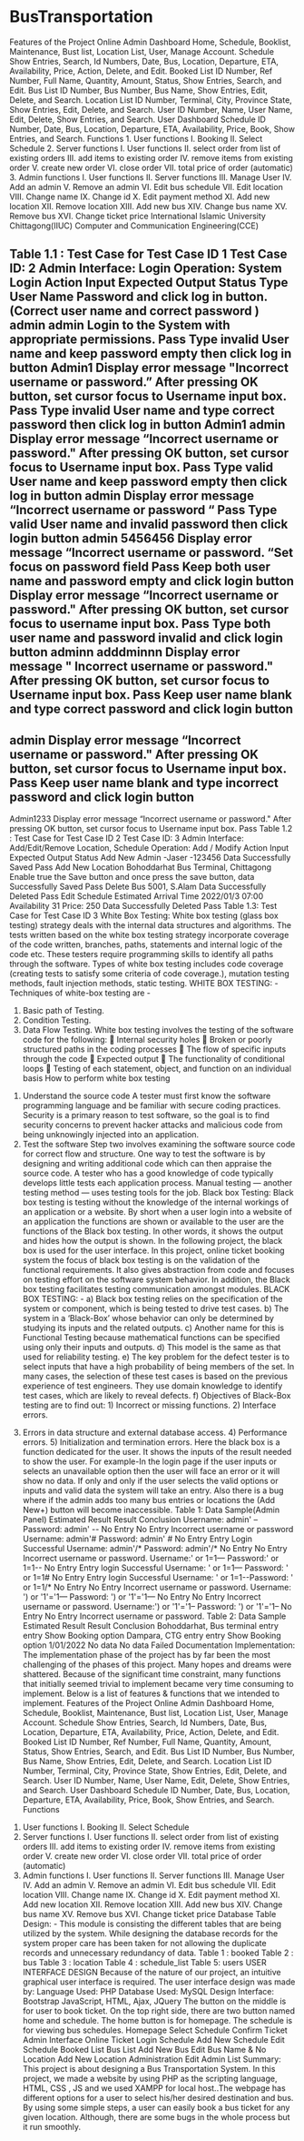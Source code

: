 # BusTransportation
Features of the Project Online Admin Dashboard Home, Schedule, Booklist, Maintenance, Bust list, Location List, User, Manage Account. Schedule Show Entries, Search, Id Numbers, Date, Bus, Location, Departure, ETA, Availability, Price, Action, Delete, and Edit. Booked List ID Number, Ref Number, Full Name, Quantity, Amount, Status, Show Entries, Search, and Edit. Bus List ID Number, Bus Number, Bus Name, Show Entries, Edit, Delete, and Search. Location List ID Number, Terminal, City, Province State, Show Entries, Edit, Delete, and Search. User ID Number, Name, User Name, Edit, Delete, Show Entries, and Search. User Dashboard Schedule ID Number, Date, Bus, Location, Departure, ETA, Availability, Price, Book, Show Entries, and Search. Functions 1. User functions I. Booking II. Select Schedule 2. Server functions I. User functions II. select order from list of existing orders III. add items to existing order IV. remove items from existing order V. create new order VI. close order VII. total price of order (automatic) 3. Admin functions I. User functions II. Server functions III. Manage User IV. Add an admin V. Remove an admin VI. Edit bus schedule VII. Edit location VIII. Change name IX. Change id X. Edit payment method XI. Add new location XII. Remove location XIII. Add new bus XIV. Change bus name XV. Remove bus XVI. Change ticket price
International Islamic University Chittagong(IIUC)
Computer and Communication Engineering(CCE)

Table 1.1 : Test Case for Test Case ID 1
Test Case ID: 2
Admin Interface: Login
Operation: System Login
Action
Input
Expected Output
Status
Type User Name
Password and click log in button.
(Correct user name and correct password )
admin
admin
Login to the System with appropriate permissions.
Pass
Type invalid User name and keep password empty then click log in button
Admin1
Display error message "Incorrect username or password.”
After pressing OK button, set cursor focus to Username input box.
Pass
Type invalid User name and type correct password then click log in button
Admin1 admin
Display error message “Incorrect username or password."
After pressing OK button, set cursor focus to Username input box.
Pass
Type valid User name and keep password empty then click log in button
admin
Display error message “Incorrect username or password “
Pass
Type valid User name and invalid password then click login button
admin
5456456
Display error message “Incorrect username or password. “Set focus on password field
Pass
Keep both user name and password empty and click login button
Display error message “Incorrect username or password." After pressing OK button, set cursor focus to username input box.
Pass
Type both user name and password invalid and click login button
adminn
adddminnn
Display error message " Incorrect username or password."
After pressing OK button, set cursor focus to Username input box.
Pass
Keep user name blank and type correct password and click login button
-
admin
Display error message “Incorrect username or password."
After pressing OK button, set cursor focus to Username input box.
Pass
Keep user name blank and type incorrect password and click login button
-
Admin1233
Display error message “Incorrect username or password."
After pressing OK button, set cursor focus to Username input box.
Pass
Table 1.2 : Test Case for Test Case ID 2
Test Case ID: 3
Admin Interface: Add/Edit/Remove Location, Schedule
Operation: Add / Modify
Action
Input
Expected Output
Status
Add New Admin
-Jaser
-123456
Data Successfully Saved
Pass
Add New Location
Bohoddarhat Bus Terminal,
Chittagong
Enable true the Save button and once press the save button, data Successfully Saved
Pass
Delete Bus
5001, S.Alam
Data Successfully Deleted
Pass
Edit Schedule Estimated Arrival Time 2022/01/3 07:00 Availability 31 Price: 250
Data Successfully Deleted
Pass
Table 1.3: Test Case for Test Case ID 3
White Box Testing:
White box testing (glass box testing) strategy deals with the internal data structures and algorithms. The tests written based on the white box testing strategy incorporate coverage of the code written, branches, paths, statements and internal logic of the code etc. These testers require programming skills to identify all paths through the software.
Types of white box testing includes code coverage (creating tests to satisfy some criteria of code coverage.), mutation testing methods, fault injection methods, static testing.
WHITE BOX TESTING: -
Techniques of white-box testing are -
1) Basic path of Testing.
2) Condition Testing.
3) Data Flow Testing.
White box testing involves the testing of the software code for the following:
 Internal security holes
 Broken or poorly structured paths in the coding processes
 The flow of specific inputs through the code
 Expected output
 The functionality of conditional loops
 Testing of each statement, object, and function on an individual basis
How to perform white box testing
1. Understand the source code
A tester must first know the software programming language and be familiar with secure coding practices. Security is a primary reason to test software, so the goal is to find security concerns to prevent hacker attacks and malicious code from being unknowingly injected into an application.
2. Test the software
Step two involves examining the software source code for correct flow and structure. One way to test the software is by designing and writing additional code which can then appraise the source code. A tester who has a good knowledge of code typically develops little tests each application process. Manual testing — another testing method — uses testing tools for the job.
Black box Testing:
Black box testing is testing without the knowledge of the internal workings of an application or a website. By short when a user login into a website of an application the functions are shown or available to the user are the functions of the Black box testing. In other words, it shows the output and hides how the output is shown.
In the following project, the black box is used for the user interface. In this project, online ticket booking system the focus of black box testing is on the validation of the functional requirements. It also gives abstraction from code and focuses on testing effort on the software system behavior. In addition, the Black box testing facilitates testing communication amongst modules.
BLACK BOX TESTING: - a) Black box testing relies on the specification of the system or component, which is being tested to drive test cases. b) The system in a ‘Black-Box’ whose behavior can only be determined by studying its inputs and the related outputs. c) Another name for this is Functional Testing because mathematical functions can be specified using only their inputs and outputs. d) This model is the same as that used for reliability testing. e) The key problem for the defect tester is to select inputs that have a high probability of being members of the set. In many cases, the selection of these test cases is based on the previous experience of test engineers. They use domain knowledge to identify test cases, which are likely to reveal defects. f) Objectives of Black-Box testing are to find out: 1) Incorrect or missing functions. 2) Interface errors.
3) Errors in data structure and external database access. 4) Performance errors. 5) Initialization and termination errors.
Here the black box is a function dedicated for the user. It shows the inputs of the result needed to show the user. For example-In the login page if the user inputs or selects an unavailable option then the user will face an error or it will show no data. If only and only if the user selects the valid options or inputs and valid data the system will take an entry. Also there is a bug where if the admin adds too many bus entries or locations the (Add New+) button will become inaccessible.
Table 1:
Data Sample(Admin Panel) Estimated Result Result Conclusion Username: admin' – Password: admin' -- No Entry No Entry Incorrect username or password Username: admin'# Password: admin' # No Entry Entry Login Successful Username: admin'/* Password: admin'/* No Entry No Entry Incorrect username or password. Username:' or 1=1— Password:' or 1=1-- No Entry Entry login Successful Username: ' or 1=1— Password: ' or 1=1# No Entry Entry login Successful Username: ' or 1=1--Password: ' or 1=1/* No Entry No Entry Incorrect username or password. Username: ') or '1'='1— Password: ') or '1'='1— No Entry No Entry Incorrect username or password. Username:') or '1'='1– Password: ') or '1'='1–
No Entry No Entry Incorrect username or password.
Table 2:
Data Sample Estimated Result Result Conclusion Bohoddarhat, Bus terminal entry entry Show Booking option Dampara, CTG entry entry Show Booking option 1/01/2022 No data No data
Failed
Documentation
Implementation:
The implementation phase of the project has by far been the most challenging of the phases of this project. Many hopes and dreams were shattered. Because of the significant time constraint, many functions that initially seemed trivial to implement became very time consuming to implement. Below is a list of features & functions that we intended to implement.
Features of the Project
Online Admin Dashboard Home, Schedule, Booklist, Maintenance, Bust list, Location List, User, Manage Account. Schedule Show Entries, Search, Id Numbers, Date, Bus, Location, Departure, ETA, Availability, Price, Action, Delete, and Edit. Booked List ID Number, Ref Number, Full Name, Quantity, Amount, Status, Show Entries, Search, and Edit. Bus List ID Number, Bus Number, Bus Name, Show Entries, Edit, Delete, and Search. Location List ID Number, Terminal, City, Province State, Show Entries, Edit, Delete, and Search. User ID Number, Name, User Name, Edit, Delete, Show Entries, and Search. User Dashboard Schedule ID Number, Date, Bus, Location, Departure, ETA, Availability, Price, Book, Show Entries, and Search.
Functions
1. User functions
I. Booking
II. Select Schedule
2. Server functions
I. User functions
II. select order from list of existing orders
III. add items to existing order
IV. remove items from existing order
V. create new order
VI. close order
VII. total price of order (automatic)
3. Admin functions
I. User functions
II. Server functions
III. Manage User
IV. Add an admin
V. Remove an admin
VI. Edit bus schedule
VII. Edit location
VIII. Change name
IX. Change id
X. Edit payment method
XI. Add new location
XII. Remove location
XIII. Add new bus
XIV. Change bus name
XV. Remove bus
XVI. Change ticket price
Database Table Design: - This module is consisting the different tables that are being utilized by the system. While designing the database records for the system proper care has been taken for not allowing the duplicate records and unnecessary redundancy of data.
Table 1 : booked
Table 2 : bus
Table 3 : location
Table 4 : schedule_list
Table 5: users
USER INTERFACE DESIGN
Because of the nature of our project, an intuitive graphical user interface is required. The user interface design was made by:
Language Used: PHP
Database Used: MySQL
Design Interface: Bootstrap JavaScript, HTML, Ajax, JQuery
The button on the middle is for user to book ticket. On the top right side, there are two button named home and schedule. The home button is for homepage. The schedule is for viewing bus schedules.
Homepage
Select Schedule
Confirm Ticket
Admin Interface
Online Ticket
Login
Schedule
Add New Schedule
Edit Schedule
Booked List
Bus List
Add New Bus
Edit Bus Name & No
Location
Add New Location
Administration
Edit Admin List
Summary:
This project is about designing a Bus Transportation System. In this project, we made a website by using PHP as the scripting language, HTML, CSS , JS and we used XAMPP for local host..The webpage has different options for a user to select his/her desired destination and bus. By using some simple steps, a user can easily book a bus ticket for any given location. Although, there are some bugs in the whole process but it run smoothly.
